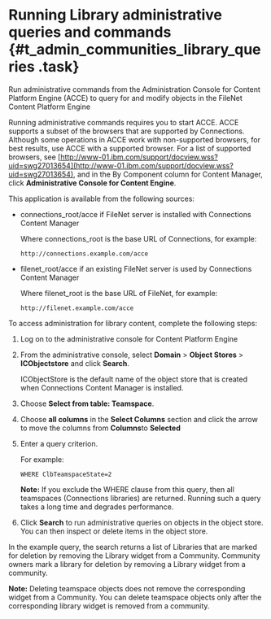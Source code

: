 # Running Library administrative queries and commands {#t_admin_communities_library_queries .task}

Run administrative commands from the Administration Console for Content Platform Engine \(ACCE\) to query for and modify objects in the FileNet Content Platform Engine

Running administrative commands requires you to start ACCE. ACCE supports a subset of the browsers that are supported by Connections. Although some operations in ACCE work with non-supported browsers, for best results, use ACCE with a supported browser. For a list of supported browsers, see [http://www-01.ibm.com/support/docview.wss?uid=swg27013654](http://www-01.ibm.com/support/docview.wss?uid=swg27013654), and in the By Component column for Content Manager, click **Administrative Console for Content Engine**.

This application is available from the following sources:

-   connections\_root/acce if FileNet server is installed with Connections Content Manager

    Where connections\_root is the base URL of Connections, for example:

    ```
    http://connections.example.com/acce
    ```

-   filenet\_root/acce if an existing FileNet server is used by Connections Content Manager

    Where filenet\_root is the base URL of FileNet, for example:

    ```
    http://filenet.example.com/acce
    ```


To access administration for library content, complete the following steps:

1.  Log on to the administrative console for Content Platform Engine

2.  From the administrative console, select **Domain** \> **Object Stores** \> **ICObjectstore** and click **Search**.

    ICObjectStore is the default name of the object store that is created when Connections Content Manager is installed.

3.  Choose **Select from table: Teamspace**.

4.  Choose **all columns** in the **Select Columns** section and click the arrow to move the columns from **Columns**to **Selected**

5.  Enter a query criterion.

    For example:

    ```
    WHERE ClbTeamspaceState=2
    ```

    **Note:** If you exclude the WHERE clause from this query, then all teamspaces \(Connections libraries\) are returned. Running such a query takes a long time and degrades performance.

6.  Click **Search** to run administrative queries on objects in the object store. You can then inspect or delete items in the object store.


In the example query, the search returns a list of Libraries that are marked for deletion by removing the Library widget from a Community. Community owners mark a library for deletion by removing a Library widget from a community.

**Note:** Deleting teamspace objects does not remove the corresponding widget from a Community. You can delete teamspace objects only after the corresponding library widget is removed from a community.


